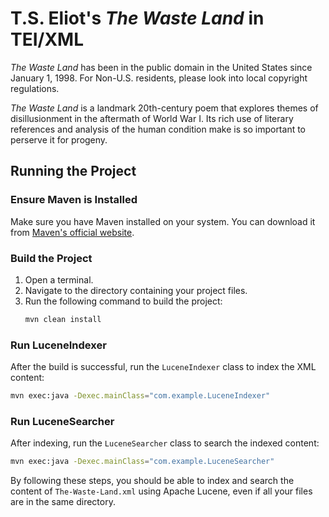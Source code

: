 # T.S. Eliot's *The Waste Land* in TEI/XML
*The Waste Land* has been in the public domain in the United States since January 1, 1998. For Non-U.S. residents, please look into local copyright regulations.

*The Waste Land* is a landmark 20th-century poem that explores themes of disillusionment in the aftermath of World War I. 
Its rich use of literary references and analysis of the human condition make is so important to perserve it for progeny.


## Running the Project

### Ensure Maven is Installed
Make sure you have Maven installed on your system. You can download it from [Maven's official website](https://maven.apache.org/download.cgi).

### Build the Project
1. Open a terminal.
2. Navigate to the directory containing your project files.
3. Run the following command to build the project:
   ```sh
   mvn clean install
   ```

### Run LuceneIndexer
After the build is successful, run the `LuceneIndexer` class to index the XML content:
```sh
mvn exec:java -Dexec.mainClass="com.example.LuceneIndexer"
```

### Run LuceneSearcher
After indexing, run the `LuceneSearcher` class to search the indexed content:
```sh
mvn exec:java -Dexec.mainClass="com.example.LuceneSearcher"
```

By following these steps, you should be able to index and search the content of `The-Waste-Land.xml` using Apache Lucene, even if all your files are in the same directory.
